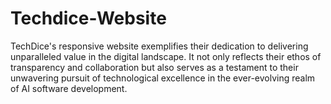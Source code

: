 # Techdice-Website
TechDice's responsive website exemplifies their dedication to delivering unparalleled value in the digital landscape. It not only reflects their ethos of transparency and collaboration but also serves as a testament to their unwavering pursuit of technological excellence in the ever-evolving realm of AI software development.
